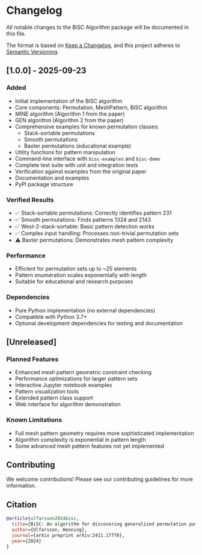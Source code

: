 # Changelog

All notable changes to the BiSC Algorithm package will be documented in this file.

The format is based on [Keep a Changelog](https://keepachangelog.com/en/1.0.0/),
and this project adheres to [Semantic Versioning](https://semver.org/spec/v2.0.0.html).

## [1.0.0] - 2025-09-23

### Added
- Initial implementation of the BiSC algorithm
- Core components: Permutation, MeshPattern, BiSC algorithm
- MINE algorithm (Algorithm 1 from the paper)
- GEN algorithm (Algorithm 2 from the paper)
- Comprehensive examples for known permutation classes:
  - Stack-sortable permutations
  - Smooth permutations
  - Baxter permutations (educational example)
- Utility functions for pattern manipulation
- Command-line interface with `bisc-examples` and `bisc-demo`
- Complete test suite with unit and integration tests
- Verification against examples from the original paper
- Documentation and examples
- PyPI package structure

### Verified Results
- ✅ Stack-sortable permutations: Correctly identifies pattern 231
- ✅ Smooth permutations: Finds patterns 1324 and 2143
- ✅ West-2-stack-sortable: Basic pattern detection works
- ✅ Complex input handling: Processes non-trivial permutation sets
- ⚠️ Baxter permutations: Demonstrates mesh pattern complexity

### Performance
- Efficient for permutation sets up to ~25 elements
- Pattern enumeration scales exponentially with length
- Suitable for educational and research purposes

### Dependencies
- Pure Python implementation (no external dependencies)
- Compatible with Python 3.7+
- Optional development dependencies for testing and documentation

## [Unreleased]

### Planned Features
- Enhanced mesh pattern geometric constraint checking
- Performance optimizations for larger pattern sets
- Interactive Jupyter notebook examples
- Pattern visualization tools
- Extended pattern class support
- Web interface for algorithm demonstration

### Known Limitations
- Full mesh pattern geometry requires more sophisticated implementation
- Algorithm complexity is exponential in pattern length
- Some advanced mesh pattern features not yet implemented

## Contributing

We welcome contributions! Please see our contributing guidelines for more information.

## Citation

```bibtex
@article{ulfarsson2024bisc,
  title={BiSC: An algorithm for discovering generalized permutation patterns},
  author={Ulfarsson, Henning},
  journal={arXiv preprint arXiv:2411.17778},
  year={2024}
}
```